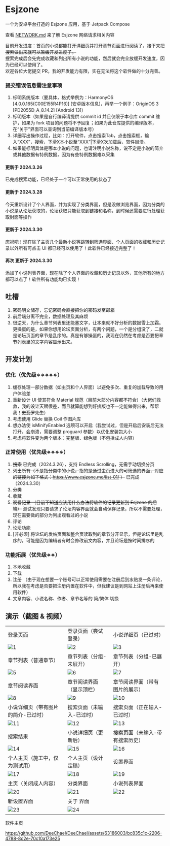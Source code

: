# Esjzone

一个为安卓平台打造的 Esjzone 应用，基于 Jetpack Compose

查看 [NETWORK.md](./NETWORK.md) 来了解 Esjzone 网络请求相关内容

目前开发进度：首页的小说都能打开详细页并打开章节页面进行阅读了，~~接下来把搜索做出来就可以暂缓开发进度了。~~ \
搜索完成后会先完成收藏和列出所有小说的功能，然后就会完全放缓开发速度，因为已经可以使用了。 \
欢迎各位大佬提交 PR，我的开发能力有限，实在无法将这个软件做的十分完善。

### 提交错误信息需注意事项
1. 标明系统版本（要具体，格式举例为：HarmonyOS \[4.0.0.165(C00E155R4P16)] \[安卓版本信息]，再举一个例子：OriginOS 3 \[PD2055D_A_8.14.2] \[Android 13]）
2. 标明版本（如果是自行编译请提供 commit id 并且仅限于本仓库 commit 维护，如果为 fork 项目的问题将不予回复；如果为此仓库提供的编译版本，在“关于”界面可以查询到当前编译版本号）
3. 详细写出操作过程，比如：打开软件，点击搜索Tab，点击搜索框，输入“XXX”，搜索，下滑X本小说至“XXX”|下滑X次加载后，软件崩溃。
4. 如果能标明具体是哪本小说的问题，也请注明小说名称，说不定是小说的简介或其他数据有特例数据，因为有些特例数据难以采集

#### 更新于 2024.3.26
已完成搜索功能，已经处于一个可以正常使用的状态了

#### 更新于 2024.3.28
今天重新设计了个人界面，并为实现了分类界面，但是没做浏览界面，因为分类的小说是从论坛获取的，论坛获取只能获取到链接和名称，到时候还需要进行处理获取封面等操作

#### 更新于 2024.3.30
庆祝吧！现在除了主页几个最新小说等跳转到筛选界面、个人页面的收藏和历史记录以外所有可点击 UI 都已经可以使用了！此软件已经接近完整了！

#### 再次 更新于 2024.3.30
添加了小说列表界面，现在除了个人界面的收藏和历史记录以外，其他所有的地方都可以点了！软件所有功能均已实现！

## 吐槽

1. 密码明文储存，忘记密码会直接把你的密码发至邮箱
2. 前后端分离不完全，数据处理及其麻烦
3. 很逆天，为什么章节列表里还能塞文字，让本来就不好分析的数据雪上加霜。更操蛋的是，如果你想用论坛页面分析，有两个问题，一个是分组没了，二就是论坛页面的章节是乱序的。真是有够操蛋的，我现在仍然在考虑是否要把章节列表里的文字内容显示出来。

## 开发计划
### 优化（优先级※※※※※）
1. 缓存处理一部分数据（如主页和个人界面）以避免多次、重复的加载导致的用户体验差
2. 重新设计 UI 使其符合 Material 规范（目前大部分内容都不符合）（大佬们救救，我的设计天赋很差，而且就算能想到好排版也不一定能做得出来，帮帮我！~~史瓦罗先生~~）
3. 考虑使用 Glide 替换 Coil 作图片库
4. 想办法使 isMinifyEnabled 选项可以开启（我尝试过，但是开启后安装后无法打开，会崩溃，需要调整 proguard 参数）以优化安装包大小
5. 考虑将软件变为两个版本：完整版、绿色版（不包括成人内容）

### 正常使用（优先级※※※※）
1. ~~搜索~~ 已完成（2024.3.26），支持 Endless Scrolling，无需手动切换分页 
2. ~~列出所有（不是指分类中的小说，指的是通过主页进入的可筛选的界面，对应的链接为如下格式：https://www.esjzone.me/list-01/ ）~~ 已完成（2024.3.30）
3. ~~分类~~
4. 收藏
5. ~~观看记录 （目前不知道应该用什么办法将软件的记录更新到 Esjzone 的后端）~~ 测试发现只要请求了论坛内容界面就会自动保存记录，所以不需要处理，现在需要做的部分为列出观看过的小说
6. 评论
7. 论坛功能
8. \[非必须] 将论坛的发帖页面和整合页读取到的章节分开显示，但是论坛里是乱序的，可能是因为编辑者有时会修改前文内容，并且论坛是按时间排序的 

### 功能拓展（优先级※※）
1. 本地收藏
2. 下载
3. 注册 （由于现在想要一个账号可以正常使用需要在注册后到水贴发一条评论，所以我在考虑是否要把注册内置在软件中，但我建议是到网站上注册后再来使用软件）
4. 文章内容、小说名称、作者、章节名等的 简/繁体 切换

## 演示（截图 & 视频）

<table>
  <tr>
    <td>登录页面</td>
    <td>登录页面（尝试登录）</td>
    <td>小说详细页（已过时）</td>
  </tr> 
  <tr>
    <td><img src="./screenshots/showcase/1.jpg" alt="1"></td>
    <td><img src="./screenshots/showcase/2.jpg" alt="2"></td>
    <td><img src="./screenshots/showcase/4.jpg" alt="3"></td>
  </tr> 
  <tr>
    <td>章节列表（普通章节）</td>
    <td>章节列表（分组-未展开）</td>
    <td>章节列表（分组-已展开）</td>
  </tr> 
  <tr>
    <td><img src="./screenshots/showcase/5.jpg" alt="5"></td>
    <td><img src="./screenshots/showcase/6.jpg" alt="6"></td>
    <td><img src="./screenshots/showcase/7.jpg" alt="7"></td>
  </tr> 
  <tr>
    <td>章节阅读界面</td>
    <td>章节阅读界面（显示顶栏）</td>
    <td>章节阅读界面（带有图片的展示）</td>
  </tr> 
  <tr>
    <td><img src="./screenshots/showcase/8.jpg" alt="8"></td>
    <td><img src="./screenshots/showcase/9.jpg" alt="9"></td>
    <td><img src="./screenshots/showcase/10.jpg" alt="10"></td>
  </tr> 
  <tr>
    <td>小说详细页（带有图片的简介-已过时）</td>
    <td>搜索页面（未输入-已过时）</td>
    <td>搜索页面（正在输入-已过时）</td>
  </tr> 
  <tr>
    <td><img src="./screenshots/showcase/11.jpg" alt="11"></td>
    <td><img src="./screenshots/showcase/12.jpg" alt="12"></td>
    <td><img src="./screenshots/showcase/13.jpg" alt="13"></td>
  </tr> 
  <tr>
    <td>搜索结果</td>
    <td>小说详细页（更新后）</td>
    <td>搜索页面（未输入-带有搜索历史）</td>
  </tr> 
  <tr>
    <td><img src="./screenshots/showcase/14.jpg" alt="14"></td>
    <td><img src="./screenshots/showcase/15.jpg" alt="15"></td>
    <td><img src="./screenshots/showcase/16.jpg" alt="16"></td>
  </tr> 
  <tr>
    <td>个人主页（施工中，仅为测试用）</td>
    <td>个人主页（设计定稿）</td>
    <td>设置界面</td>
  </tr> 
  <tr>
    <td><img src="./screenshots/showcase/17.jpg" alt="17"></td>
    <td><img src="./screenshots/showcase/18.jpg" alt="18"></td>
    <td><img src="./screenshots/showcase/19.jpg" alt="19"></td>
  </tr> 
  <tr>
    <td>主页（关闭成人内容）</td>
    <td>分类界面</td>
    <td>小说列表界面</td>
  </tr> 
  <tr>
    <td><img src="./screenshots/showcase/20.jpg" alt="20"></td>
    <td><img src="./screenshots/showcase/21.jpg" alt="21"></td>
    <td><img src="./screenshots/showcase/22.jpg" alt="22"></td>
  </tr> 
  <tr>
    <td>新设置界面</td>
    <td>关于 界面</td>
  </tr> 
  <tr>
    <td><img src="./screenshots/showcase/23.jpg" alt="23"></td>
    <td><img src="./screenshots/showcase/24.jpg" alt="24"></td>
  </tr> 
</table>

软件主页

https://github.com/DeeChael/DeeChael/assets/63186003/bc835c1c-2206-4788-8c2e-70c10a173e25